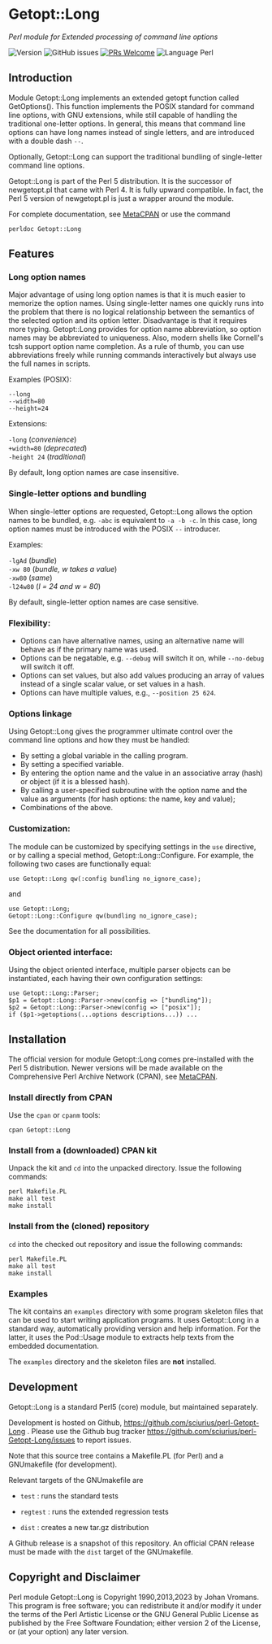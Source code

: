 # Getopt::Long

*Perl module for Extended processing of command line options*

![Version](https://img.shields.io/github/v/release/sciurius/perl-Getopt-Long)
![GitHub issues](https://img.shields.io/github/issues/sciurius/perl-Getopt-Long)
[![PRs Welcome](https://img.shields.io/badge/PRs-welcome-brightgreen.svg)](http://makeapullrequest.com)
![Language Perl](https://img.shields.io/badge/Language-Perl-blue)

## Introduction

Module Getopt::Long implements an extended getopt function called
GetOptions(). This function implements the POSIX standard for command
line options, with GNU extensions, while still capable of handling
the traditional one-letter options.
In general, this means that command line options can have long names
instead of single letters, and are introduced with a double dash `--`.

Optionally, Getopt::Long can support the traditional bundling of
single-letter command line options.

Getopt::Long is part of the Perl 5 distribution. It is the successor
of newgetopt.pl that came with Perl 4. It is fully upward compatible.
In fact, the Perl 5 version of newgetopt.pl is just a wrapper around
the module.

For complete documentation, see
[MetaCPAN](https://metacpan.org/release/Getopt-Long)
or use the command

    perldoc Getopt::Long

## Features

### Long option names

Major advantage of using long option names is that it is much easier
to memorize the option names. Using single-letter names one quickly
runs into the problem that there is no logical relationship between
the semantics of the selected option and its option letter.
Disadvantage is that it requires more typing. Getopt::Long provides
for option name abbreviation, so option names may be abbreviated to
uniqueness. Also, modern shells like Cornell's tcsh support option
name completion. As a rule of thumb, you can use abbreviations freely
while running commands interactively but always use the full names in
scripts. 

Examples (POSIX):

`--long`  
`--width=80`  
`--height=24`

Extensions:

`-long` (*convenience*)  
`+width=80` (*deprecated*)  
`-height 24` (*traditional*)

By default, long option names are case insensitive.

### Single-letter options and bundling

When single-letter options are requested, Getopt::Long allows the
option names to be bundled, e.g. `-abc` is equivalent to `-a -b -c`.
In this case, long option names must be introduced with the POSIX `--`
introducer.

Examples:

`-lgAd` (*bundle*)  
`-xw 80` (*bundle, w takes a value*)  
`-xw80` (*same*)  
`-l24w80` (*l = 24 and w = 80*)

By default, single-letter option names are case sensitive.

### Flexibility:

  - Options can have alternative names, using an alternative name
    will behave as if the primary name was used.
  - Options can be negatable, e.g. `--debug` will switch it on, while
    `--no-debug` will switch it off.  
  - Options can set values, but also add values producing an array
    of values instead of a single scalar value, or set values in a hash.
  - Options can have multiple values, e.g., `--position 25 624`.

### Options linkage

Using Getopt::Long gives the programmer ultimate control over the
command line options and how they must be handled:

  - By setting a global variable in the calling program.
  - By setting a specified variable.
  - By entering the option name and the value in an associative array
    (hash) or object (if it is a blessed hash).
  - By calling a user-specified subroutine with the option name and
    the value as arguments (for hash options: the name, key and value);
  - Combinations of the above.

### Customization:

The module can be customized by specifying settings in the `use`
directive, or by calling a special method, Getopt::Long::Configure.
For example, the following two cases are functionally equal:

    use Getopt::Long qw(:config bundling no_ignore_case);

and

    use Getopt::Long;
    Getopt::Long::Configure qw(bundling no_ignore_case);

See the documentation for all possibilities.

### Object oriented interface:

Using the object oriented interface, multiple parser objects can be
instantiated, each having their own configuration settings:

    use Getopt::Long::Parser;
    $p1 = Getopt::Long::Parser->new(config => ["bundling"]);
    $p2 = Getopt::Long::Parser->new(config => ["posix"]);
    if ($p1->getoptions(...options descriptions...)) ...

## Installation

The official version for module Getopt::Long comes pre-installed with the Perl 5
distribution. 
Newer versions will be made available on the Comprehensive Perl Archive
Network (CPAN), see
[MetaCPAN](https://metacpan.org/release/Getopt-Long).

### Install directly from CPAN

Use the `cpan` or `cpanm` tools:

    cpan Getopt::Long

### Install from a (downloaded) CPAN kit

Unpack the kit and `cd` into the unpacked directory. Issue the
following commands:

    perl Makefile.PL
    make all test
    make install

### Install from the (cloned) repository

`cd` into the checked out repository and issue the following commands:

    perl Makefile.PL
    make all test
    make install

### Examples

The kit contains an `examples` directory with some program skeleton
files that can be used to start writing application programs. It uses
Getopt::Long in a standard way, automatically providing version and
help information. For the latter, it uses the Pod::Usage module to
extracts help texts from the embedded documentation.

The `examples` directory and the skeleton files are **not** installed.

## Development

Getopt::Long is a standard Perl5 (core) module, but maintained
separately.

Development is hosted on Github, 
https://github.com/sciurius/perl-Getopt-Long .
Please use the Github bug tracker
https://github.com/sciurius/perl-Getopt-Long/issues
to report issues.

Note that this source tree contains a Makefile.PL (for Perl) and a
GNUmakefile (for development).

Relevant targets of the GNUmakefile are

* `test` : runs the standard tests

* `regtest` : runs the extended regression tests

* `dist` : creates a new tar.gz distribution

A Github release is a snapshot of this repository. An
official CPAN release must be made with the `dist` target of the
GNUmakefile.

## Copyright and Disclaimer

Perl module Getopt::Long is Copyright 1990,2013,2023 by Johan Vromans.
This program is free software; you can redistribute it and/or
modify it under the terms of the Perl Artistic License or the
GNU General Public License as published by the Free Software
Foundation; either version 2 of the License, or (at your option) any
later version.
